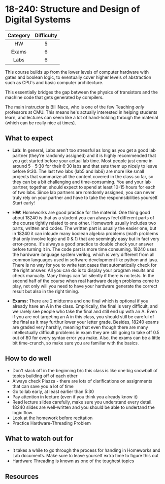 # 18-240: Structure and Design of Digital Systems

| Category | Difficulty |
|:-:       | :-:        |
| HW       | 5          |
| Exams    | 6|
| Labs     | 6|

This course builds up from the lower levels of computer hardware with
gates and boolean logic, to eventually cover higher levels of abstraction
such as CPU's and basic computer architecture.

This essentially bridges the gap between the physics of transistors and
the machine code that gets generated by compilers.

The main instructor is Bill Nace, who is one of the few Teaching _only_
professors at CMU. This means he's actually interested in helping students
learn, and lectures can seem like a lot of hand-holding through the
material (which can be really nice at times). 

## What to expect

- **Lab:** In general, Labs aren't too stressful as long as you get
a good lab partner (they're randomly assigned) and it is highly recommended
that you get started before your actual lab time. Most people just come in
around 5 - 5:30 for their 6:30 labs and that sets them up nicely to
leave before 9:30. The last two labs (lab5 and lab6) are more like small projects that
summarize all the content covered in the class so far, so they can be a bit challenging and 
time-consuming. You and your lab partner, together, should expect to spend at least 10-15 hours
for each of two labs. Since lab partners are romdomly assigned, you can never truly rely on your partner and 
have to take the responnsibilities yourself. Start early!

- **HW:** Homeworks are good practice for the material. One thing good about 18240 is that as a student you can always feel different parts of the course tightly related to one other. Homework usually includes two parts, written and codes. 
The written part is usually the easier one, but in 18240 it can inlcude many boolean algebra problems (math problems that only involve logic and 0 & 1) that are seemingly easy but in fact very error-prone. It's always a good practice to double check your answer before turning it in. The code part is more time consuming. 18240 uses the hardware language system verilog, which is very different from all common languages used in software development like python and java. There is no way for you to write test cases that automatically check for the right answer. All you can do is to display your program results and check manually. Many things can fail silently if there is no tests. In the second half of the course when real hardware design problems come to play, not only will you need to have your hardware generate the correct result but also in the right timing.

- **Exams:** There are 2 midterms and one final which is optional if you already have an A in the class. Empirically, the final is very difficult, and we rarely see people who take the final and still end up with an A. Even if you are not targeting an A in this class, you should still be careful of the final as it may furthur lower your letter grade. Besides, 18240 exams are graded very harshly, meaning that even though there are many intellectually difficult problems in exam they are still going to take off 0.5 out of 80 for every syntax error you make. Also, the exams can be a little bit time-crunch, so make sure you are familiar with the basics.

## How to do well

- Don't slack off in the beginning b/c this class is like one big snowball of topics building off of each other
- Always check Piazza - there are lots of clarifications on assignments that can save you a lot of time
- Go to lab early, at least earlier than 5:30
- Pay attention in lecture (even if you think you already know it)
- Read lecture slides carefully, make sure you understand every detail. 18240 slides are well-written and you should be able to undertand the logic flow.
- Look at the homework before recitation
- Practice Hardware-Threading Problem

## What to watch out for

- It takes a while to go through the process for handing in Homeworks and Lab documents. Make sure to leave yourself extra time to figure this out
- Hardware Threading is known as one of the toughest topics

## Resources
